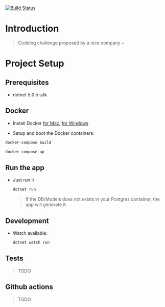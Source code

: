 [![Build Status](https://github.com/malparty/keywords/workflows/test/badge.svg?branch=main)](https://github.com/malparty/keywords)

# Introduction

> Codding challenge proposed by a nice company ~

# Project Setup

## Prerequisites

- dotnet 5.0.5 sdk

## Docker

- Install Docker [for Mac](https://docs.docker.com/docker-for-mac/install/), [for Windows](https://docs.docker.com/docker-for-windows/install/)

- Setup and boot the Docker containers:

```sh
docker-compose build
```

```sh
docker-compose up
```

## Run the app

- Just run it

  ```sh
  dotnet run
  ```

  > If the DB/Models does not exists in your Postgres container, the app will generate it.

## Development

- Watch available:

  ```sh
  dotnet watch run
  ```

## Tests

> TODO

## Github actions

> TODO
